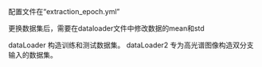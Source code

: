 配置文件在“extraction_epoch.yml”

更换数据集后，需要在dataloader文件中修改数据的mean和std



dataLoader 构造训练和测试数据集。
dataLoader2 专为高光谱图像构造双分支输入的数据集。
